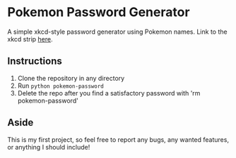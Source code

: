 # Pokemon Password Generator

A simple xkcd-style password generator using Pokemon names.
Link to the xkcd strip [here](https://xkcd.com/936/).

## Instructions

1. Clone the repository in any directory
2. Run `python pokemon-password`
3. Delete the repo after you find a satisfactory password with 'rm pokemon-password'

## Aside

This is my first project, so feel free to report any bugs, any wanted features, or anything I should include!
